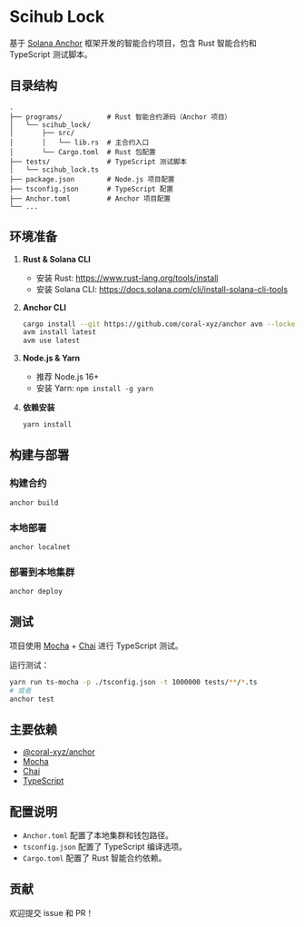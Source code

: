 # Scihub Lock

基于 [Solana Anchor](https://github.com/coral-xyz/anchor) 框架开发的智能合约项目，包含 Rust 智能合约和 TypeScript 测试脚本。

## 目录结构

```
.
├── programs/           # Rust 智能合约源码（Anchor 项目）
│   └── scihub_lock/
│       ├── src/
│       │   └── lib.rs  # 主合约入口
│       └── Cargo.toml  # Rust 包配置
├── tests/              # TypeScript 测试脚本
│   └── scihub_lock.ts
├── package.json        # Node.js 项目配置
├── tsconfig.json       # TypeScript 配置
├── Anchor.toml         # Anchor 项目配置
└── ...
```

## 环境准备

1. **Rust & Solana CLI**
   - 安装 Rust: https://www.rust-lang.org/tools/install
   - 安装 Solana CLI: https://docs.solana.com/cli/install-solana-cli-tools

2. **Anchor CLI**
   ```bash
   cargo install --git https://github.com/coral-xyz/anchor avm --locked --force
   avm install latest
   avm use latest
   ```

3. **Node.js & Yarn**
   - 推荐 Node.js 16+
   - 安装 Yarn: `npm install -g yarn`

4. **依赖安装**
   ```bash
   yarn install
   ```

## 构建与部署

### 构建合约

```bash
anchor build
```

### 本地部署

```bash
anchor localnet
```

### 部署到本地集群

```bash
anchor deploy
```

## 测试

项目使用 [Mocha](https://mochajs.org/) + [Chai](https://www.chaijs.com/) 进行 TypeScript 测试。

运行测试：

```bash
yarn run ts-mocha -p ./tsconfig.json -t 1000000 tests/**/*.ts
# 或者
anchor test
```

## 主要依赖

- [@coral-xyz/anchor](https://github.com/coral-xyz/anchor)
- [Mocha](https://mochajs.org/)
- [Chai](https://www.chaijs.com/)
- [TypeScript](https://www.typescriptlang.org/)

## 配置说明

- `Anchor.toml` 配置了本地集群和钱包路径。
- `tsconfig.json` 配置了 TypeScript 编译选项。
- `Cargo.toml` 配置了 Rust 智能合约依赖。

## 贡献

欢迎提交 issue 和 PR！ 